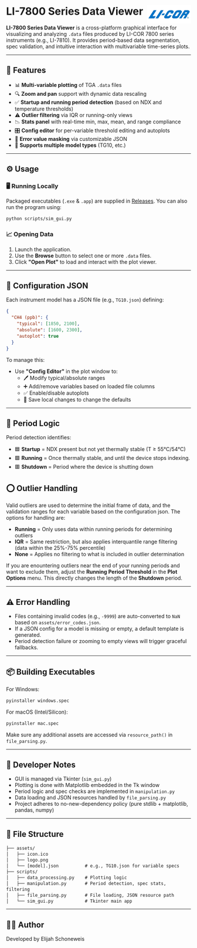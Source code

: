 <h1>
  LI-7800 Series Data Viewer
  <img align="right" src="./scripts/assets/logo.png" alt="LI-COR" width="120"/>
</h1>

**LI-7800 Series Data Viewer** is a cross-platform graphical interface for visualizing and analyzing `.data` files produced by LI-COR 7800 series instruments (e.g., LI-7810). It provides period-based data segmentation, spec validation, and intuitive interaction with multivariable time-series plots.

---

## 🚀 Features

- 📊 **Multi-variable plotting** of TGA `.data` files
- 🔍 **Zoom and pan** support with dynamic data rescaling
- ✅ **Startup and running period detection** (based on NDX and temperature thresholds)
- ⚠️ **Outlier filtering** via IQR or running-only views
- 📉 **Stats panel** with real-time min, max, mean, and range compliance
- 🎛 **Config editor** for per-variable threshold editing and autoplots
- 🧱 **Error value masking** via customizable JSON
- 🧪 **Supports multiple model types** (TG10, etc.)

---

## ⚙️ Usage

### 🖥 Running Locally

Packaged executables (`.exe` & `.app`) are supplied in [Releases](https://github.com/MrE42/7800_visualizations/releases/). You can also run the program using:

```bash
python scripts/sim_gui.py
```

### 📈 Opening Data

1. Launch the application.
2. Use the **Browse** button to select one or more `.data` files.
3. Click **"Open Plot"** to load and interact with the plot viewer.

---

## 🔧 Configuration JSON

Each instrument model has a JSON file (e.g., `TG10.json`) defining:

```json
{
  "CH4 (ppb)": {
    "typical": [1850, 2100],
    "absolute": [1600, 2300],
    "autoplot": true
  }
}
```

To manage this:

- Use **"Config Editor"** in the plot window to:
  - 🖊 Modify typical/absolute ranges
  - ➕ Add/remove variables based on loaded file columns
  - ✅ Enable/disable autoplots
  - 💾 Save local changes to change the defaults

---

## 🧠 Period Logic

Period detection identifies:

- 🟦 **Startup** = NDX present but not yet thermally stable (T ≥ 55°C/54°C)
- 🟩 **Running** = Once thermally stable, and until the device stops indexing.
- 🟥 **Shutdown** = Period where the device is shutting down
## ⭕ Outlier Handling

Valid outliers are used to determine the initial frame of data, and the validation ranges for each variable based on the configuration json. The options for handling are:

- **Running** = Only uses data within running periods for determining outliers
- **IQR** = Same restriction, but also applies interquantile range filtering (data within the 25%-75% percentile)
- **None** = Applies no filtering to what is included in outlier determination

If you are enountering outliers near the end of your running periods and want to exclude them, adjust the **Running Period Threshold** in the **Plot Options** menu. This directly changes the length of the **Shutdown** period.

---

## ⚠️ Error Handling

- Files containing invalid codes (e.g., `-9999`) are auto-converted to `NaN` based on `assets/error_codes.json`.
- If a JSON config for a model is missing or empty, a default template is generated.
- Period detection failure or zooming to empty views will trigger graceful fallbacks.

---

## 📦 Building Executables

For Windows:

```bash
pyinstaller windows.spec
```

For macOS (Intel/Silicon):

```bash
pyinstaller mac.spec
```

Make sure any additional assets are accessed via `resource_path()` in `file_parsing.py`.

---

## 🧪 Developer Notes

- GUI is managed via Tkinter (`sim_gui.py`)
- Plotting is done with Matplotlib embedded in the Tk window
- Period logic and spec checks are implemented in `manipulation.py`
- Data loading and JSON resources handled by `file_parsing.py`
- Project adheres to no-new-dependency policy (pure stdlib + matplotlib, pandas, numpy)

---

## 📂 File Structure

```
├── assets/
│   ├── icon.ico
│   ├── logo.png
│   └── [model].json          # e.g., TG10.json for variable specs
├── scripts/
│   ├── data_processing.py    # Plotting logic
│   ├── manipulation.py       # Period detection, spec stats, filtering
│   ├── file_parsing.py       # File loading, JSON resource path
│   └── sim_gui.py            # Tkinter main app
```

---

## 👨‍💻 Author

Developed by Elijah Schoneweis

